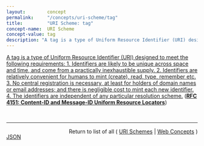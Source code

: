 ```yaml
---
layout:        concept
permalink:     "/concepts/uri-scheme/tag"
title:         "URI Scheme: tag"
concept-name:  URI Scheme
concept-value: tag
description: "A tag is a type of Uniform Resource Identifier (URI) designed to meet the following requirements: 1. Identifiers are likely to be unique across space and time, and come from a practically inexhaustible supply. 2. Identifiers are relatively convenient for humans to mint (create), read, type, remember etc. 3. No central registration is necessary, at least for holders of domain names or email addresses; and there is negligible cost to mint each new identifier. 4. The identifiers are independent of any particular resolution scheme."
---
```


[A tag is a type of Uniform Resource Identifier (URI) designed to meet the following requirements: 1. Identifiers are likely to be unique across space and time, and come from a practically inexhaustible supply. 2. Identifiers are relatively convenient for humans to mint (create), read, type, remember etc. 3. No central registration is necessary, at least for holders of domain names or email addresses; and there is negligible cost to mint each new identifier. 4. The identifiers are independent of any particular resolution scheme.](http://tools.ietf.org/html/rfc4151#section-1 "Read documentation for URI Scheme &#34;tag&#34;") (**[RFC 4151: Content-ID and Message-ID Uniform Resource Locators](/specs/IETF/RFC/4151 "This document describes the &#34;tag&#34; Uniform Resource Identifier (URI) scheme. Tag URIs (also known as &#34;tags&#34;) are designed to be unique across space and time while being tractable to humans. They are distinct from most other URIs in that they have no authoritative resolution mechanism. A tag may be used purely as an entity identifier. Furthermore, using tags has some advantages over the common practice of using &#34;http&#34; URIs as identifiers for non-HTTP-accessible resources.")**)

<br/>
<hr/>

<p style="float : left"><a href="./tag.json" title="JSON representing this particular Web Concept value">JSON</a></p>
<p style="text-align: right">Return to list of all ( <a href="../uri-scheme/">URI Schemes</a> | <a href="../">Web Concepts</a> )</p>
